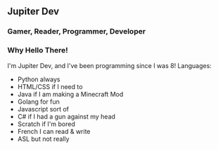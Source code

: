 ## Jupiter Dev
### Gamer, Reader, Programmer, Developer

### Why Hello There!
I'm Jupiter Dev, and I've been programming since I was 8!
Languages:
- Python always
- HTML/CSS if I need to
- Java if I am making a Minecraft Mod
- Golang for fun
- Javascript sort of
- C# if I had a gun against my head
- Scratch if I'm bored
- French I can read & write
- ASL but not really

